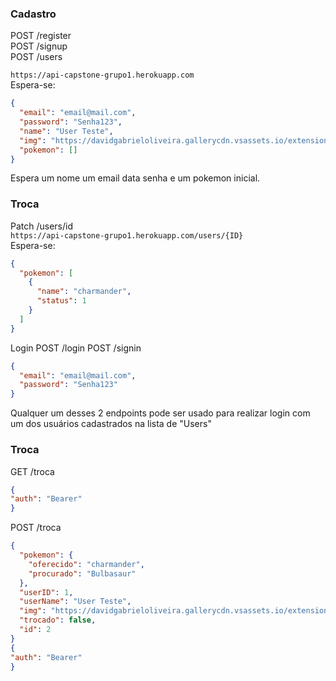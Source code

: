 ### Cadastro

POST /register<br/>
POST /signup<br/>
POST /users<br/>

`https://api-capstone-grupo1.herokuapp.com`<br/>
Espera-se:

```json
{
  "email": "email@mail.com",
  "password": "Senha123",
  "name": "User Teste",
  "img": "https://davidgabrieloliveira.gallerycdn.vsassets.io/extensions/davidgabrieloliveira/mussumipsum/1.0.0/1567042744450/Microsoft.VisualStudio.Services.Icons.Default",
  "pokemon": []
}
```

Espera um nome um email data senha e um pokemon inicial.

### Troca

Patch /users/id <br/>
`https://api-capstone-grupo1.herokuapp.com/users/{ID}`<br/>
Espera-se:

```json
{
  "pokemon": [
    {
      "name": "charmander",
      "status": 1
    }
  ]
}
```

Login
POST /login
POST /signin

```json
{
  "email": "email@mail.com",
  "password": "Senha123"
}
```

Qualquer um desses 2 endpoints pode ser usado para realizar login com um dos usuários cadastrados na lista de "Users"

### Troca
GET /troca <br/>
```json
{
"auth": "Bearer"
}
```

POST /troca <br/>

```json
{
  "pokemon": {
    "oferecido": "charmander",
    "procurado": "Bulbasaur"
  },
  "userID": 1,
  "userName": "User Teste",
  "img": "https://davidgabrieloliveira.gallerycdn.vsassets.io/extensions/davidgabrieloliveira/mussumipsum/1.0.0/1567042744450/Microsoft.VisualStudio.Services.Icons.Default",
  "trocado": false,
  "id": 2
}
{
"auth": "Bearer"
}
```
